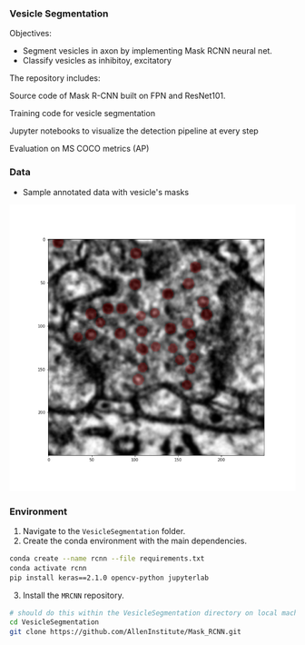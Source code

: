 
### Vesicle Segmentation

Objectives:
 - Segment vesicles in axon by implementing Mask RCNN neural net. 
 - Classify vesicles as inhibitoy, excitatory

The repository includes:

Source code of Mask R-CNN built on FPN and ResNet101.

Training code for vesicle segmentation

Jupyter notebooks to visualize the detection pipeline at every step

Evaluation on MS COCO metrics (AP)


### Data

- Sample annotated data with vesicle's masks


![](image/sample_mask.png)

### Environment

1. Navigate to the `VesicleSegmentation` folder.
2. Create the conda environment with the main dependencies.
```bash
conda create --name rcnn --file requirements.txt
conda activate rcnn
pip install keras==2.1.0 opencv-python jupyterlab

```

3. Install the `MRCNN` repository.  
```bash
# should do this within the VesicleSegmentation directory on local machine
cd VesicleSegmentation
git clone https://github.com/AllenInstitute/Mask_RCNN.git
```

